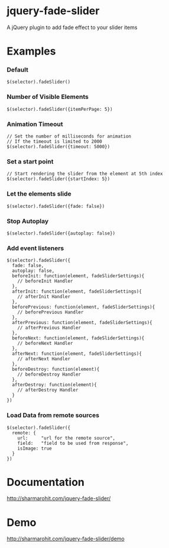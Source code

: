 # jquery-fade-slider

A jQuery plugin to add fade effect to your slider items

# Examples

### Default

    $(selector).fadeSlider()

### Number of Visible Elements

    $(selector).fadeSlider({itemPerPage: 5})

### Animation Timeout

    // Set the number of milliseconds for animation
    // If the timeout is limited to 2000
    $(selector).fadeSlider({timeout: 5000})

### Set a start point

    // Start rendering the slider from the element at 5th index
    $(selector).fadeSlider({startIndex: 5})

### Let the elements slide

    $(selector).fadeSlider({fade: false})

### Stop Autoplay

    $(selector).fadeSlider({autoplay: false})

### Add event listeners

    $(selector).fadeSlider({
      fade: false,
      autoplay: false,
      beforeInit: function(element, fadeSliderSettings){
        // beforeInit Handler
      },
      afterInit: function(element, fadeSliderSettings){
        // afterInit Handler
      },
      beforePrevious: function(element, fadeSliderSettings){
        // beforePrevious Handler
      },
      afterPrevious: function(element, fadeSliderSettings){
        // afterPrevious Handler
      },
      beforeNext: function(element, fadeSliderSettings){
        // beforeNext Handler
      },
      afterNext: function(element, fadeSliderSettings){
        // afterNext Handler
      },
      beforeDestroy: function(element){
        // beforeDestroy Handler
      },
      afterDestroy: function(element){
        // afterDestroy Handler
      }
    })

### Load Data from remote sources

    $(selector).fadeSlider({
      remote: {
        url:     "url for the remote source",
        field:   "field to be used from response",
        isImage: true
      }
    })


# Documentation

http://sharmarohit.com/jquery-fade-slider/

# Demo

http://sharmarohit.com/jquery-fade-slider/demo
